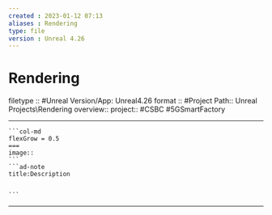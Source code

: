 ```yaml
---
created : 2023-01-12 07:13
aliases : Rendering
type: file
version : Unreal 4.26
---
```


# Rendering

filetype :: #Unreal
Version/App: Unreal4.26
format :: #Project
Path:: Unreal Projects\Rendering
overview::
project::  #CSBC #5GSmartFactory 

---

`````col
```col-md
flexGrow = 0.5
===
image::
```
```ad-note
title:Description


```

`````


---

